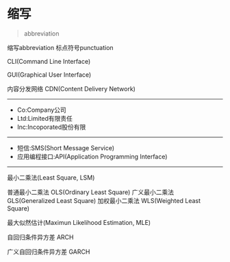 # 缩写
> abbreviation



缩写abbreviation
标点符号punctuation


CLI(Command Line Interface)

GUI(Graphical User Interface)


内容分发网络
CDN(Content Delivery Network)

---

- Co:Company公司
- Ltd:Limited有限责任
- Inc:Incoporated股份有限


---

- 短信:SMS(Short Message Service)
- 应用编程接口:API(Application Programming Interface)

---




最小二乘法(Least Square, LSM)


普通最小二乘法
OLS(Ordinary Least Square)
广义最小二乘法
GLS(Generalized Least Square)
加权最小二乘法
WLS(Weighted Least Square)




最大似然估计(Maximun Likelihood Estimation, MLE)




自回归条件异方差
ARCH

广义自回归条件异方差
GARCH